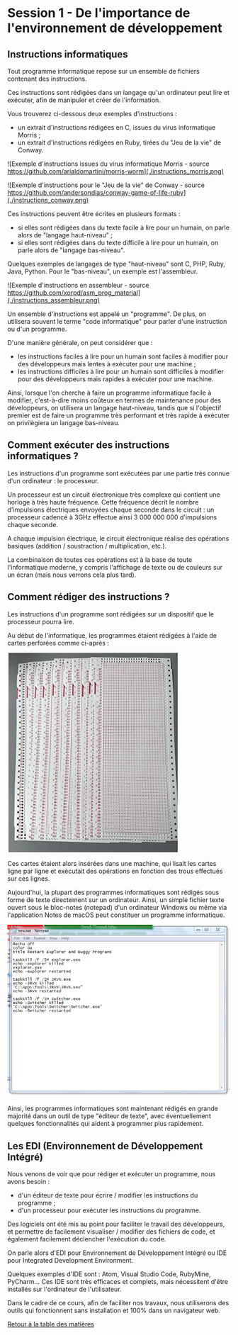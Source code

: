 # Session 1 - De l'importance de l'environnement de développement

## Instructions informatiques

Tout programme informatique repose sur un ensemble de fichiers contenant des instructions.

Ces instructions sont rédigées dans un langage qu'un ordinateur peut lire et exécuter, afin de manipuler et créer de l'information.

Vous trouverez ci-dessous deux exemples d'instructions :
- un extrait d'instructions rédigées en C, issues du virus informatique Morris ;
- un extrait d'instructions rédigées en Ruby, tirées du "Jeu de la vie" de Conway.

![Exemple d'instructions issues du virus informatique Morris - source https://github.com/arialdomartini/morris-worm](./instructions_morris.png)

![Exemple d'instructions pour le "Jeu de la vie" de Conway - source https://github.com/andersondias/conway-game-of-life-ruby](./instructions_conway.png)

Ces instructions peuvent être écrites en plusieurs formats :
- si elles sont rédigées dans du texte facile à lire pour un humain, on parle alors de "langage haut-niveau" ;
- si elles sont rédigées dans du texte difficile à lire pour un humain, on parle alors de "langage bas-niveau".

Quelques exemples de langages de type "haut-niveau" sont C, PHP, Ruby, Java, Python. Pour le "bas-niveau", un exemple est l'assembleur.

![Exemple d'instructions en assembleur - source https://github.com/xorpd/asm_prog_material](./instructions_assembleur.png)

Un ensemble d'instructions est appelé un "programme". De plus, on utilisera souvent le terme "code informatique" pour parler d'une instruction ou d'un programme.

D'une manière générale, on peut considérer que :
- les instructions faciles à lire pour un humain sont faciles à modifier pour des développeurs mais lentes à exécuter pour une machine ;
- les instructions difficiles à lire pour un humain sont difficiles à modifier pour des développeurs mais rapides à exécuter pour une machine.

Ainsi, lorsque l'on cherche à faire un programme informatique facile à modifier, c'est-à-dire moins coûteux en termes de maintenance pour des développeurs, on utilisera un langage haut-niveau, tandis que si l'objectif premier est de faire un programme très performant et très rapide à exécuter on privilégiera un langage bas-niveau.

## Comment exécuter des instructions informatiques ?

Les instructions d'un programme sont exécutées par une partie très connue d'un ordinateur : le processeur.

Un processeur est un circuit électronique très complexe qui contient une horloge à très haute fréquence. Cette fréquence décrit le nombre d'impulsions électriques envoyées chaque seconde dans le circuit : un processeur cadencé à 3GHz effectue ainsi 3 000 000 000 d'impulsions chaque seconde.

A chaque impulsion électrique, le circuit électronique réalise des opérations basiques (addition / soustraction / multiplication, etc.).

La combinaison de toutes ces opérations est à la base de toute l'informatique moderne, y compris l'affichage de texte ou de couleurs sur un écran (mais nous verrons cela plus tard).

## Comment rédiger des instructions ?

Les instructions d'un programme sont rédigées sur un dispositif que le processeur pourra lire.

Au début de l'informatique, les programmes étaient rédigées à l'aide de cartes perforées comme ci-après :

![Exemple de cartes perforées](./carte_perforee.jpg)

Ces cartes étaient alors insérées dans une machine, qui lisait les cartes ligne par ligne et exécutait des opérations en fonction des trous effectués sur ces lignes.

Aujourd'hui, la plupart des programmes informatiques sont rédigés sous forme de texte directement sur un ordinateur. Ainsi, un simple fichier texte ouvert sous le bloc-notes (notepad) d'un ordinateur Windows ou même via l'application Notes de macOS peut constituer un programme informatique.

![Exemple de code fait avec le bloc-notes de Windows](./exemple_notepad_code.png)

Ainsi, les programmes informatiques sont maintenant rédigés en grande majorité dans un outil de type "éditeur de texte", avec éventuellement quelques fonctionnalités qui aident à programmer plus rapidement.

## Les EDI (Environnement de Développement Intégré)

Nous venons de voir que pour rédiger et exécuter un programme, nous avons besoin :
- d'un éditeur de texte pour écrire / modifier les instructions du programme ;
- d'un processeur pour exécuter les instructions du programme.

Des logiciels ont été mis au point pour faciliter le travail des développeurs, et permettre de facilement visualiser / modifier des fichiers de code, et également facilement déclencher l'exécution du code.

On parle alors d'EDI pour Environnement de Développement Intégré ou IDE pour Integrated Development Environment.

Quelques exemples d'IDE sont : Atom, Visual Studio Code, RubyMine, PyCharm... Ces IDE sont très efficaces et complets, mais nécessitent d'être installés sur l'ordinateur de l'utilisateur.

Dans le cadre de ce cours, afin de faciliter nos travaux, nous utiliserons des outils qui fonctionnent sans installation et 100% dans un navigateur web.

[Retour à la table des matières](../)